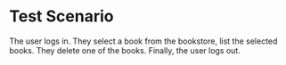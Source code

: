   # Test Scenario  
The user logs in. They select a book from the bookstore, list the selected books. They delete one of the books. Finally, the user logs out.
